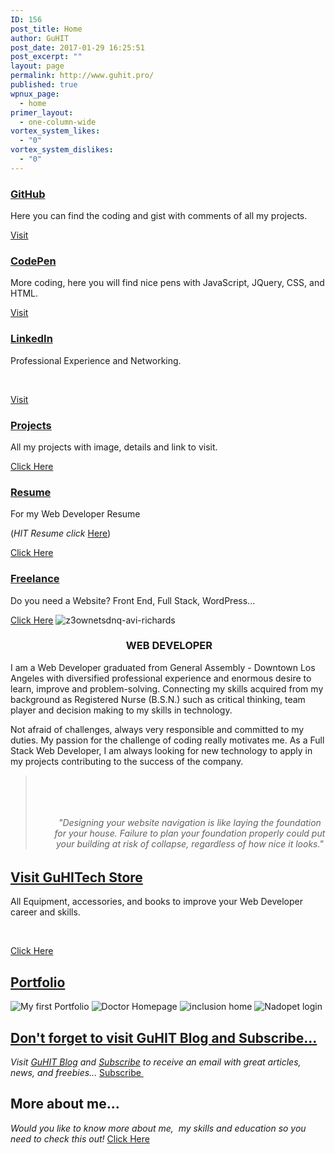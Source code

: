 ```yaml
---
ID: 156
post_title: Home
author: GuHIT
post_date: 2017-01-29 16:25:51
post_excerpt: ""
layout: page
permalink: http://www.guhit.pro/
published: true
wpnux_page:
  - home
primer_layout:
  - one-column-wide
vortex_system_likes:
  - "0"
vortex_system_dislikes:
  - "0"
---
```

<a href="https://github.com/ggardel" target="_blank" rel="noopener noreferrer">
</a>
<h3><a href="https://github.com/ggardel" target="_blank" rel="noopener noreferrer">GitHub</a></h3>
Here you can find the coding and gist with comments of all my projects.

<a href="https://github.com/ggardel" target="_blank" rel="noopener noreferrer">Visit </a>
<a href="http://codepen.io/Ggardel/" target="_blank" rel="noopener noreferrer">
</a>
<h3><a href="http://codepen.io/Ggardel/" target="_blank" rel="noopener noreferrer">CodePen</a></h3>
More coding, here you will find nice pens with JavaScript, JQuery, CSS, and HTML.

<a href="http://codepen.io/Ggardel/" target="_blank" rel="noopener noreferrer">Visit</a>
<a href="https://www.linkedin.com/in/gustavogardel" target="_blank" rel="noopener noreferrer">
</a>
<h3><a href="https://www.linkedin.com/in/gustavogardel" target="_blank" rel="noopener noreferrer">LinkedIn</a></h3>
Professional Experience and Networking.

&nbsp;

<a href="https://www.linkedin.com/in/gustavogardel" target="_blank" rel="noopener noreferrer">Visit</a>
<a href="http://www.guhit.pro/portfolio/" target="_self">
<img src="http://www.guhit.pro/wp-content/uploads/2017/01/hpjsku2uysu-carlos-muza-300x214.jpg" alt="" />
</a>
<h3><a href="http://www.guhit.pro/portfolio/" target="_self">Projects</a></h3>
All my projects with image, details and link to visit.

<a href="http://www.guhit.pro/portfolio/" target="_self">Click Here</a>
<a href="https://drive.google.com/file/d/0B8BGZxI5RTzIZ1BZTnBKUWQ0Zm8/view?usp=sharing" target="_blank" rel="noopener noreferrer">
<img src="http://www.guhit.pro/wp-content/uploads/bb-plugin/cache/I9PAUwu-Imgur-300x200-landscape.png" alt="" />
</a>
<h3><a href="https://drive.google.com/file/d/0B8BGZxI5RTzIZ1BZTnBKUWQ0Zm8/view?usp=sharing" target="_blank" rel="noopener noreferrer">Resume</a></h3>
For my Web Developer Resume

(<em>HIT Resume click</em> <a href="https://drive.google.com/file/d/0B8BGZxI5RTzIYXpCamU1RzNTZ0k/view?usp=sharing">Here</a>)

<a href="https://drive.google.com/file/d/0B8BGZxI5RTzIZ1BZTnBKUWQ0Zm8/view?usp=sharing" target="_blank" rel="noopener noreferrer">Click Here</a>
<a href="http://www.guhit.pro/services/" target="_self">
<img src="http://www.guhit.pro/wp-content/uploads/2017/01/op2eq5g-zkw-william-iven-300x199.jpg" alt="" />
</a>
<h3><a href="http://www.guhit.pro/services/" target="_self">Freelance</a></h3>
Do you need a Website? Front End, Full Stack, WordPress...

<a href="http://www.guhit.pro/services/" target="_self">Click Here</a>
<img src="http://www.gustdev.com/wp-content/uploads/2017/01/z3ownetsdnq-avi-richards-1.jpg" alt="z3ownetsdnq-avi-richards" />
<h3 style="text-align: center;"> WEB DEVELOPER</h3>
<p style="text-align: left;">I am a Web Developer graduated from General Assembly - Downtown Los Angeles with diversified professional experience and enormous desire to learn, improve and problem-solving. Connecting my skills acquired from my background as Registered Nurse (B.S.N.) such as critical thinking, team player and decision making to my skills in technology.</p>
<p style="text-align: left;">Not afraid of challenges, always very responsible and committed to my duties. My passion for the challenge of coding really motivates me. As a Full Stack Web Developer, I am always looking for new technology to apply in my projects contributing to the success of the company.</p>

<blockquote>&nbsp;

&nbsp;
<h6 style="padding-left: 30px; text-align: center;">"Designing your website navigation is like laying the foundation for your house. Failure to plan your foundation properly could put your building at risk of collapse, regardless of how nice it looks."</h6>
</blockquote>
<h2><a href="http://www.guhit.pro/guhit-tech-store/" target="_self">Visit GuHITech Store</a></h2>
All Equipment, accessories, and books to improve your Web Developer career and skills.

&nbsp;

<a href="http://www.guhit.pro/guhit-tech-store/" target="_self">Click Here</a>
<a href="http://www.guhit.pro/guhit-tech-store/" target="_self">
<img src="http://www.guhit.pro/wp-content/uploads/bb-plugin/cache/uI4gyYi-Imgur-landscape.jpg" alt="" />
</a>
<h2><a href="http://www.guhit.pro/portfolio/" target="_self">Portfolio</a></h2>
<img src="http://www.gustdev.com/wp-content/uploads/2017/01/Screen-Shot-2016-09-30-at-14.53.26-1024x640.png" alt="My first Portfolio" />
<img src="http://www.gustdev.com/wp-content/uploads/2017/01/Screen-Shot-2016-09-21-at-00.32.07-1024x640.png" alt="Doctor Homepage" />
<img src="http://www.gustdev.com/wp-content/uploads/2017/01/Screen-Shot-2016-09-14-at-20.36.00-1024x640.png" alt="inclusion home" />
<img src="http://www.gustdev.com/wp-content/uploads/2017/01/Screen-Shot-2017-01-22-at-17.44.17-1024x595.png" alt="Nadopet login" />
<img src="http://www.gustdev.com/wp-content/uploads/2017/01/Screen-Shot-2016-09-21-at-00.43.06-1-1024x640.png" alt="" />
<a href="#">

</a>
<a href="#">

</a>
<h2><a href="http://gem.godaddy.com/signups/414828/join" target="_self">Don't forget to visit GuHIT Blog and Subscribe... </a></h2>
<em>Visit <a href="http://www.guhit.pro/blog/">GuHIT Blog</a> and <a href="http://gem.godaddy.com/signups/414828/join">Subscribe</a> to receive an email with great articles, news, and freebies...</em>

<a href="http://gem.godaddy.com/signups/414828/join" target="_self">
Subscribe
</a>
<a href="http://gem.godaddy.com/signups/414828/join" target="_self">
<img src="http://www.guhit.pro/wp-content/uploads/2017/01/portfolio_quarto1-1024x768.jpeg" alt="" />
</a>
<h2>More about me...</h2>
<em>Would you like to know more about me,  my skills and education so you need to check this out!</em>

<a href="http://www.guhit.pro/about/" target="_self">
Click Here
</a>